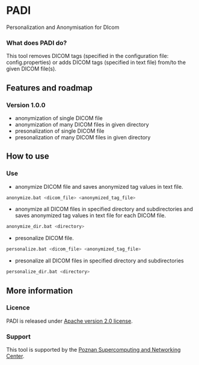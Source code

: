 # PADI

Personalization and Anonymisation for DIcom

### What does PADI do?

This tool removes DICOM tags (specified in the configuration file: config.properties) or adds DICOM tags (specified in text file) from/to the given DICOM file(s).

## Features and roadmap

### Version 1.0.0

* anonymization of single DICOM file
* anonymization of many DICOM files in given directory
* presonalization of single DICOM file
* presonalization of many DICOM files in given directory

## How to use

### Use

* anonymize DICOM file and saves anonymized tag values in text file.

```bash
anonymize.bat <dicom_file> <anonymized_tag_file>
```

* anonymize all DICOM files in specified directory and subdirectories and saves anonymized tag values in text file for each DICOM file.

```bash
anonymize_dir.bat <directory>
```

* presonalize DICOM file.
 
```bash
personalize.bat <dicom_file> <anonymized_tag_file>
```

* presonalize all DICOM files in specified directory and subdirectories
 
```bash
personalize_dir.bat <directory>
```

## More information

### Licence

PADI is released under [Apache version 2.0 license](LICENSE.txt).

### Support

This tool is supported by the [Poznan Supercomputing and Networking Center](http://psnc.pl). 

